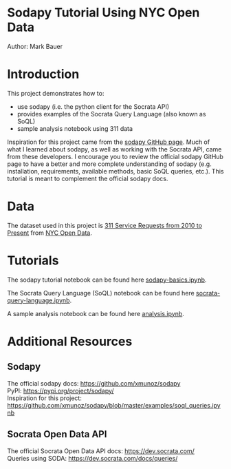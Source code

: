 # Sodapy Tutorial Using NYC Open Data  
Author: Mark Bauer

# Introduction  
This project demonstrates how to:  
- use sodapy (i.e. the python client for the Socrata API)   
- provides examples of the Socrata Query Language (also known as SoQL)  
- sample analysis notebook using 311 data

Inspiration for this project came from the [sodapy GitHub page](https://github.com/xmunoz/sodapy). Much of what I learned about sodapy, as well as working with the Socrata API, came from these developers. I encourage you to review the official sodapy GitHub page to have a better and more complete understanding of sodapy (e.g. installation, requirements, available methods, basic SoQL queries, etc.). This tutorial is meant to complement the official sodapy docs.

# Data  
The dataset used in this project is [311 Service Requests from 2010 to Present](https://nycopendata.socrata.com/Social-Services/311-Service-Requests-from-2010-to-Present/erm2-nwe9) from [NYC Open Data](https://opendata.cityofnewyork.us/).

# Tutorials  
The sodapy tutorial notebook can be found here [sodapy-basics.ipynb](https://github.com/mebauer/sodapy-tutorial-nyc-open-data/blob/main/sodapy-basics.ipynb).

The Socrata Query Language (SoQL) notebook can be found here [socrata-query-language.ipynb](https://github.com/mebauer/sodapy-tutorial-nyc-open-data/blob/main/socrata-query-language.ipynb).

A sample analysis notebook can be found here [analysis.ipynb](https://github.com/mebauer/sodapy-tutorial-nyc-open-data/blob/main/analysis.ipynb).

# Additional Resources  

## Sodapy  
The official sodapy docs: https://github.com/xmunoz/sodapy  
PyPI: https://pypi.org/project/sodapy/  
Inspiration for this project: https://github.com/xmunoz/sodapy/blob/master/examples/soql_queries.ipynb

## Socrata Open Data API  
The official Socrata Open Data API docs: https://dev.socrata.com/  
Queries using SODA: https://dev.socrata.com/docs/queries/

